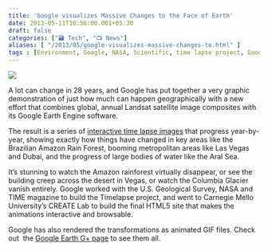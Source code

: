 ```yaml
---
title: 'Google visualizes Massive Changes to the Face of Earth'
date: 2013-05-11T10:56:00.001+05:30
draft: false
categories: ["🗃️ Tech", "📺 News"]
aliases: [ "/2013/05/google-visualizes-massive-changes-to.html" ]
tags : [Environment, Google, NASA, Scientific, time lapse project, Google earth, Technology]
---
```


[![](https://3.bp.blogspot.com/-vk6BU4ko01M/UY3Vvzp_q8I/AAAAAAAABWI/t6wk-64U5Jg/s640/google+time+lapse.jpg)](https://3.bp.blogspot.com/-vk6BU4ko01M/UY3Vvzp_q8I/AAAAAAAABWI/t6wk-64U5Jg/s1600/google+time+lapse.jpg)

  

A lot can change in 28 years, and Google has put together a very graphic demonstration of just how much can happen geographically with a new effort that combines global, annual Landsat satellite image composites with its Google Earth Engine software.  
  
The result is a series of [interactive time lapse images](https://earthengine.google.org/#intro/LasVegas) that progress year-by-year, showing exactly how things have changed in key areas like the Brazilian Amazon Rain Forest, booming metropolitan areas like Las Vegas and Dubai, and the progress of large bodies of water like the Aral Sea.  
  
It’s stunning to watch the Amazon rainforest virtually disappear, or see the building creep across the desert in Vegas, or watch the Columbia Glacier vanish entirely. Google worked with the U.S. Geological Survey, NASA and TIME magazine to build the Timelapse project, and went to Carnegie Mello University’s CREATE Lab to build the final HTML5 site that makes the animations interactive and browsable.  
  
Google has also rendered the transformations as animated GIF files. Check out  the [Google Earth G+ page](httpss://plus.google.com/photos/+GoogleEarth/albums/5875822979804092129) to see them all.